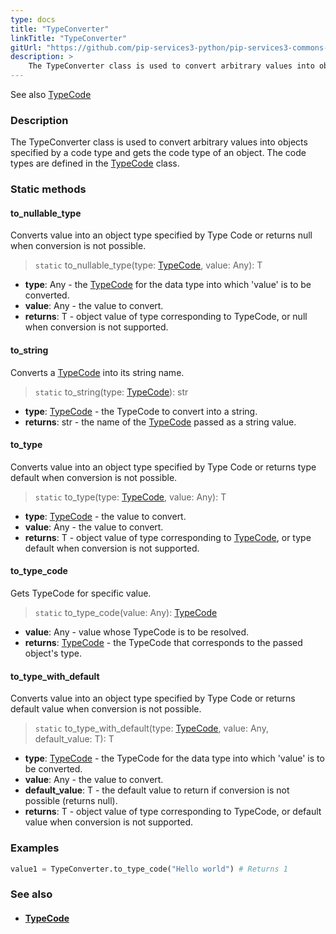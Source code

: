 ```yaml
---
type: docs
title: "TypeConverter"
linkTitle: "TypeConverter"
gitUrl: "https://github.com/pip-services3-python/pip-services3-commons-python"
description: > 
    The TypeConverter class is used to convert arbitrary values into objects specified by a code type and gets the code type of an object.
---
```

See also [TypeCode](../../convert/type_code)

### Description
The TypeConverter class is used to convert arbitrary values into objects specified by a code type and gets the code type of an object. The code types are defined in the [TypeCode](../../convert/type_code) class.


### Static methods

#### to_nullable_type
Converts value into an object type specified by Type Code or returns null when conversion is not possible.

> `static` to_nullable_type(type: [TypeCode](../../convert/type_code), value: Any): T

- **type**: Any - the [TypeCode](../../convert/type_code) for the data type into which 'value' is to be converted.
- **value**: Any - the value to convert.
- **returns**: T - object value of type corresponding to TypeCode, or null when conversion is not supported.

#### to_string
Converts a [TypeCode](../../convert/type_code) into its string name.

> `static` to_string(type: [TypeCode](../../convert/type_code)): str

- **type**: [TypeCode](../../convert/type_code) - the TypeCode to convert into a string.
- **returns**: str - the name of the [TypeCode](../../convert/type_code) passed as a string value.

#### to_type
Converts value into an object type specified by Type Code or returns type default when conversion is not possible.

> `static` to_type(type: [TypeCode](../../convert/type_code), value: Any): T

- **type**: [TypeCode](../../convert/type_code) - the value to convert.
- **value**: Any - the value to convert.
- **returns**: T - object value of type corresponding to [TypeCode](../../convert/type_code), or type default when conversion is not supported.


#### to_type_code
Gets TypeCode for specific value.

> `static` to_type_code(value: Any): [TypeCode](../../convert/type_code)

- **value**: Any - value whose TypeCode is to be resolved.
- **returns**: [TypeCode](../../convert/type_code) - the TypeCode that corresponds to the passed object's type.

#### to_type_with_default
Converts value into an object type specified by Type Code or returns default value when conversion is not possible.

> `static` to_type_with_default(type: [TypeCode](../../convert/type_code), value: Any, default_value: T): T

- **type**: [TypeCode](../../convert/type_code) - the TypeCode for the data type into which 'value' is to be converted.
- **value**: Any - the value to convert.
- **default_value**: T - the default value to return if conversion is not possible (returns null).
- **returns**: T - object value of type corresponding to TypeCode, or default value when conversion is not supported.

### Examples

```python
value1 = TypeConverter.to_type_code("Hello world") # Returns 1
```
### See also
- #### [TypeCode](../../convert/type_code)

